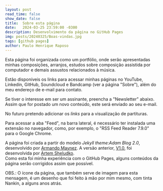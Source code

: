 ```yaml
---
layout: post
read_time: false
show_date: false
title:  Sobre esta página
date:   2024-03-25 23:59:00 -0300                   
description: Desenvolvimento da página no GitHub Pages              
img: posts/20240325/Boas-vindas.jpg           
tags: [github pages]                       
author: Paulo Henrique Raposo             
---
```

<center><img src="./assets/img/posts/20240326/Boas-vindas.png" alt="image" hidden/></center>

Esta página foi organizada como um portfólio, onde serão apresentadas minhas composições, arranjos, estudos sobre composição assistida por computador e demais assustos relacionados à música.                

Estão disponíveis os links para acessar minhas páginas no YouTube, Linkedin, GitHub, Soundcloud e Bandcamp (ver a página "Sobre"), além do meu endereço de e-mail para contato.             

Se tiver o interesse em ser um assinante, preencha a "Newsletter" abaixo. Assim que for postado um novo conteúdo, este será enviado ao seu e-mail. 

No futuro pretendo adicionar os *links* para a visualização de partituras.               

Para acessar a aba "Feed", na barra lateral, é necessário ter instalada uma extensão no navegador, como, por exemplo, o "RSS Feed Reader 7.9.0" para o Google Chrome.      

A página foi criada a partir do modelo *Jekyll theme:Adam Blog 2.0*, desenvolvido por [Armando Maynez](https://github.com/amaynez). A versão anterior, [V1.0](https://github.com/artemsheludko/adam-blog), foi desenvolvida por [Artem Sheludko](https://github.com/artemsheludko).                                     
Como esta foi minha experiência com o GitHub Pages, alguns conteúdos da página serão corrigidos assim que possível. 

OBS.: O ícone da página, que também serve de imagem para esta mensagem, é um desenho que foi feito à mão por mim mesmo, com tinta Nankin, a alguns anos atrás.                           
 
 
 